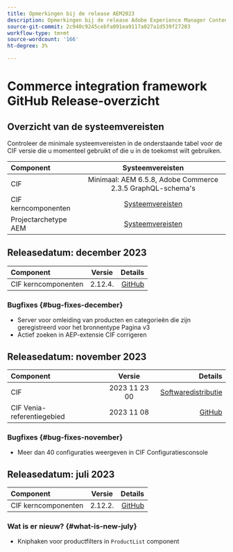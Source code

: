 ```yaml
---
title: Opmerkingen bij de release AEM2023
description: Opmerkingen bij de release Adobe Experience Manager Content and Commerce 2023.
source-git-commit: 2c940c9245cebfa091ea9117a027a1d539f27283
workflow-type: tm+mt
source-wordcount: '166'
ht-degree: 3%

---
```


# Commerce integration framework GitHub Release-overzicht

## Overzicht van de systeemvereisten

Controleer de minimale systeemvereisten in de onderstaande tabel voor de CIF versie die u momenteel gebruikt of die u in de toekomst wilt gebruiken.

| Component | Systeemvereisten |
|:-------|:-----------------------------------------------------------------------------------------------:|
| CIF | Minimaal: AEM 6.5.8, Adobe Commerce 2.3.5 GraphQL-schema&#39;s |
| CIF kerncomponenten | [Systeemvereisten](https://github.com/adobe/aem-core-cif-components/blob/master/VERSIONS.md) |
| Projectarchetype AEM | [Systeemvereisten](https://github.com/adobe/aem-project-archetype/blob/master/VERSIONS.md) |

## Releasedatum: december 2023

| Component | Versie | Details |
|:-------|:-------:|-----------------------------------------------------------------------------------------------------------:|
| CIF kerncomponenten | 2.12.4. | [GitHub](https://github.com/adobe/aem-core-cif-components/releases/tag/core-cif-components-reactor-2.12.4) |

### Bugfixes {#bug-fixes-december}

* Server voor omleiding van producten en categorieën die zijn geregistreerd voor het bronnentype Pagina v3
* Actief zoeken in AEP-extensie CIF corrigeren

## Releasedatum: november 2023

| Component | Versie | Details |
|:-------|:-------------:|----------------------------------------------------------------------------------------------------------------------------------------------------------------------------------------------------------------------------------------------------:|
| CIF | 2023 11 23 00 | [Softwaredistributie](https://experience.adobe.com/#/downloads/content/software-distribution/en/aem.html?package=%2Fcontent%2Fsoftware-distribution%2Fen%2Fdetails.html%2Fcontent%2Fdam%2Faem%2Fpublic%2Faem-commerce-addon-65-2023.11.23.00.zip) |
| CIF Venia-referentiegebied | 2023 11 08 | [GitHub](https://github.com/adobe/aem-cif-guides-venia/releases/tag/venia-2023.11.08) |

### Bugfixes {#bug-fixes-november}

* Meer dan 40 configuraties weergeven in CIF Configuratiesconsole

## Releasedatum: juli 2023

| Component | Versie | Details |
|:-------|:-------:|--------------------------------------------------------------------------------------------------------------:|
| CIF kerncomponenten | 2.12.2. | [GitHub](https://github.com/adobe/aem-core-cif-components/releases/tag/core-cif-components-reactor-2.12.2) |

### Wat is er nieuw? {#what-is-new-july}

* Kniphaken voor productfilters in `ProductList` component
